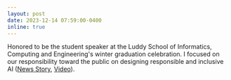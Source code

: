 ```yaml
---
layout: post
date: 2023-12-14 07:59:00-0400
inline: true
---
```


Honored to be the student speaker at the Luddy School of Informatics, Computing and Engineering's winter graduation celebration. I focused on our responsibility toward the public on designing responsible and inclusive AI (<a href="https://news.luddy.indiana.edu/story.html?story=%E2%80%98Doing-it-with-excellence%E2%80%99-Luddy-School-celebrates-winter-graduates-of-the-Class-of-2022">News Story</a>, <a href="https://www.youtube.com/watch?v=8MmY8M2T-aQ">Video</a>).
